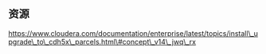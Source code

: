 



## 资源

https://www.cloudera.com/documentation/enterprise/latest/topics/install\_upgrade\_to\_cdh5x\_parcels.html\#concept\_v14\_jwq\_rx

